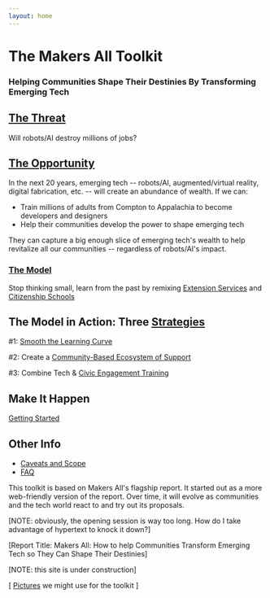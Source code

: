 ```yaml
---
layout: home
---
```

# The Makers All Toolkit
### Helping Communities Shape Their Destinies By Transforming Emerging Tech

## [The Threat](pages/intro/10-threat-opportunity.html)
Will robots/AI destroy millions of jobs? 

## [The Opportunity](pages/intro/10-threat-opportunity.html)
In the next 20 years, emerging tech -- robots/AI, augmented/virtual reality, digital fabrication, etc.  -- will create an abundance of wealth. If we can:
- Train millions of adults from Compton to Appalachia to become developers and designers
- Help their communities develop the power to shape emerging tech

They can capture a big enough slice of emerging tech's wealth to help revitalize all our communities -- regardless of robots/AI's impact.

### [The Model]()
Stop thinking small, learn from the past by remixing [Extension Services]() and [Citizenship Schools]()

## The Model in Action: Three [Strategies](pages/strategies.html)

\#1: [Smooth the Learning Curve](pages/30-smooth/00-index.html)

\#2: Create a [Community-Based Ecosystem of Support](pages/50-support/00-index.html)

\#3: Combine Tech &amp; [Civic Engagement Training](pages/70-civic/00-index.html)

## Make It Happen
[Getting Started](pages/90-organize/00-index.html)

## Other Info
- [Caveats and Scope](50-caveats-scope.html)
- [FAQ](pages/FAQ.html)


This toolkit is based on Makers All's flagship report. It started out as a more web-friendly version of the report. Over time, it will evolve as communities and the tech world react to and try out its proposals.



[NOTE: obviously, the opening session is way too long. How do I take advantage of hypertext to knock it down?]

[Report Title:
Makers All: How to help Communities Transform Emerging Tech so They Can Shape Their Destinies]

 <!-- ![alt text](../assets/images/Makers-All-Butterfly.png "test") -->




[NOTE: this site is under construction]

[ [Pictures](pix/) we might use for the toolkit ]